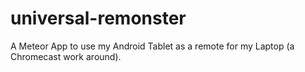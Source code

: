 # universal-remonster
A Meteor App to use my Android Tablet as a remote for my Laptop (a Chromecast work around).
